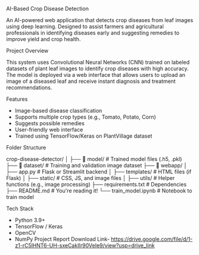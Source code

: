  AI-Based Crop Disease Detection

An AI-powered web application that detects crop diseases from leaf images using deep learning. Designed to assist farmers and agricultural professionals in identifying diseases early and suggesting remedies to improve yield and crop health.


 Project Overview

This system uses Convolutional Neural Networks (CNN) trained on labeled datasets of plant leaf images to identify crop diseases with high accuracy. The model is deployed via a web interface that allows users to upload an image of a diseased leaf and receive instant diagnosis and treatment recommendations.

 Features

-  Image-based disease classification
-  Supports multiple crop types (e.g., Tomato, Potato, Corn)
-  Suggests possible remedies
-  User-friendly web interface
-  Trained using TensorFlow/Keras on PlantVillage dataset

 Folder Structure

crop-disease-detector/
│
├── 📁 model/ # Trained model files (.h5, .pkl)
├── 📁 dataset/ # Training and validation image dataset
├── 📁 webapp/
│ ├── app.py # Flask or Streamlit backend
│ ├── templates/ # HTML files (if Flask)
│ ├── static/ # CSS, JS, and image files
│
├──  utils/ # Helper functions (e.g., image processing)
├── requirements.txt # Dependencies
├── README.md # You're reading it!
└──  train_model.ipynb # Notebook to train model



 Tech Stack

- Python 3.9+
- TensorFlow / Keras
- OpenCV
- NumPy
Project Report Download Link- https://drive.google.com/file/d/1-z1-rC5lHNT6-UH-sxeCakIIr90VeIe9/view?usp=drive_link
